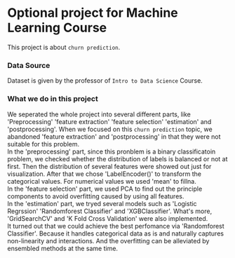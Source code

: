# Optional project for Machine Learning Course
This project is about `churn prediction`.
### Data Source 
Dataset is given by the professor of `Intro to Data Science` Course.
### What we do in this project
We seperated the whole project into several different parts, like 'Preprocessing' 'feature extraction' 'feature selection' 'estimation' and 'postprocessing'. When we focused on this `churn prediction` topic, we abandoned 'feature extraction' and 'postprocessing' in that they were not suitable for this problem.<br> 
In the 'preprocessing' part, since this pronblem is a binary classificatoin problem, we checked whether the distribution of labels is balanced or not at first. Then the distribution of several features were showed out just for visualization. After that we chose 'LabelEncoder()' to transform the categorical values. For numerical values we used 'mean' to fillna.<br> 
In the 'feature selection' part, we used PCA to find out the principle components to avoid overfitting caused by using all features.<br> 
In the 'estimation' part, we tryed several models such as 'Logistic Regrssion' 'Randomforest Classifier' and 'XGBClassifier'. What's more, 'GridSearchCV' and 'K Fold Cross Validation' were also implemented.<br> 
It turned out that we could achieve the best perfomance via 'Randomforest Classifier'. Because it handles categorical data as is and naturally captures non-linearity and interactions. And the overfitting can be alleviated by ensembled methods at the same time. <br> 
